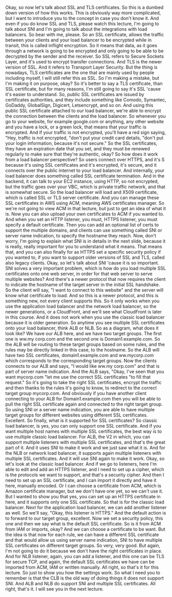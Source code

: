 
<v Instructor>Okay, so now let's talk</v>
about SSL and TLS certificates.
So this is a dumbed down version of how this works.
This is obviously way more complicated,
but I want to introduce you to the concept
in case you don't know it.
And even if you do know SSL and TLS,
please watch this lecture,
I'm going to talk about SNI and I'm going to talk about
the integrations with load balancers.
So bear with me, please.
So an SSL certificate, allows the traffic
between your clients and your load balancer to be encrypted
while in transit, this is called inflight encryption.
So it means that data, as it goes through a network
is going to be encrypted and only going to be able
to be decrypted by the sender and the receiver.
So SSL refers to Secure Sockets Layer,
and it's used to encrypt transfer connections.
And TLS is the newer version of SSL.
And it refers to Transport Layer Security.
But the thing is nowadays, TLS certificates are the one
that are mainly used by people including myself,
I will still refer this as SSL.
So I'm making a mistake, but I'm making it on purpose, okay?
So it's better to say a TLS certificate,
than SSL certificate, but for many reasons,
I'm still going to say it's SSL
'cause it's easier to understand.
So, public SSL certificates are issued
by certificates authorities,
and they include something like Comodo, Symantec, GoDaddy,
GlobalSign, Digicert, Letsencrypt, and so on.
And using this public SSL certificate
attached to our load balancer,
we're able to encrypt the connection
between the clients and the load balancer.
So whenever you go to your website,
for example google.com or anything, any other website
and you have a lock, or a green lock,
that means that your traffic is encrypted.
And if your traffic is not encrypted,
you'll have a red sign saying,
"Hey, traffic is not encrypted,
"don't put your credit card details,
"don't put your login information, because it's not secure."
So the SSL certificates, they have an expiration date
that you set, and they must be renewed regularly
to make sure that they're authentic, okay?
So how does it work from a load balancer perspective?
So users connect over HTTPS, and it's S
because it's using SSL certificates
and it's encrypted, it's secure,
and it connects over the public internet
to your load balancer.
And internally, your load balancer does something called
SSL certificate termination.
And in the backend, it can talk to your EC2 instance,
using HTTP, so not encrypted,
but the traffic goes over your VBC,
which is private traffic network,
and that is somewhat secure.
So the load balancer will load and X509 certificate,
which is called SSL or TLS server certificate.
And you can manage these SSL certificates in AWS using ACM,
meaning AWS certificates manager.
So we're not going to view ACM in that lecture,
but just to get an idea of what it is.
Now you can also upload your own certificates
to ACM if you wanted to.
And when you set an HTTP listener, you must,
HTTPS listener, you must specify a default certificate.
Then you can add an optional list of certs
to support the multiple domains,
and clients can use something called SNI
or server name indication,
to specify the hostname they reach.
Now, don't worry, I'm going to explain
what SNI is in details in the next slide,
because it is really, really important for you
to understand what it means.
That means that, and you can also finally for as HTTPS
set a specific security policy if you wanted to,
if you want to support older versions of SSL and TLS,
called also legacy clients.
Okay, so let's talk about SNI 'cause it is so important.
SNI solves a very important problem, which is
how do you load multiple SSL certificates
onto one web server, in order for that web server
to serve multiple websites?
And there's a newer protocol that now requires the client
to indicate the hostname of the target server
in the initial SSL handshake.
So the client will say, "I want to connect to this website"
and the server will know what certificate to load.
And so this is a newer protocol,
and this is something new, not every client supports this.
So it only works when you use the application load balancer
and the network load balancer,
so the newer generations, or a CloudFront,
and we'll see what CloudFront is later in this course.
And it does not work when you use the classic load balancer
because it is older generation.
So anytime you see multiple SSL certificates
onto your load balancer, think ALB or NLB.
So as a diagram, what does it look like?
We have our ALB here, and we have two target groups.
The first one is ww.my corp.com
and the second one is Domain1.example.com.
So the ALB will be routing to these target groups
based on some rules, and the rules may be directly linked
in this case, to the hostname.
So the ALB will have two SSL certificates,
domain1.example.com and ww.mycorp.com
which corresponds to the corresponding target groups.
Now the clients connects to our ALB and says,
"I would like ww.my corp.com"
and that is part of server name indication.
And the ALB says, "Okay, I've seen that you want mycorp.com
"let me use the correct SSL certificates
"to fill that request."
So it's going to take the right SSL certificates,
encrypt the traffic and then thanks to the rules
it's going to know, to redirect
to the correct target group mycorp.com.
And obviously if you have another client
connecting to your ALB for Domain1.example.com
then you will be able to pull the right SSL certificate
again and connected to the right target group.
So using SNI or a server name indication,
you are able to have multiple target groups
for different websites using different SSL certificates.
Excellent.
So finally, what is it supported for SSL certificates?
So classic load balancer, is yes,
you can only support one SSL certificate.
And if you want multiple host names
with multiple SSL certificates,
the best way is to use multiple classic load balancer.
For ALB, the V2 in which, you can support multiple listeners
with multiple SSL certificates,
and that's the great part of it.
And it uses SNI to make it work and we just saw what it is.
And for the NLB or network load balancer,
it supports again multiple listeners
with multiple SSL certificates.
And it will use SNI again to make it work.
Okay, so let's look at the classic load balancer.
And if we go to listeners, here I'm able to edit
and add an HTTPS listener,
and I need to set up a cipher,
which is the protocols we want to support,
and that's a security cipher.
And then I need to set up an SSL certificate,
and I can import it directly
and have it here, manually encoded.
Or I can choose a certificate from ACM,
which is Amazon certificate manager,
but we don't have one yet, so we can't use it.
But I wanted to show you that yes,
you can set up an HTTPS certificate in here,
and it supports only one SSL certificate.
So that is for the classic load balancer.
Next for the application load balancer,
we can add another listener as well.
So we'll say, "Okay, this listener is HTTPS."
And the default action is to forward
to our target group, excellent.
Now we set a security policy, this one and then we say
what is the default SSL certificate.
So is it from ACM from IAM or imports, okay?
And we can choose a certificate to be want.
But the idea is that now for each rule,
we can have a different SSL certificate
and that would allow us using server name indication, SNI
to have multiple SSL certificates
on different target groups.
So very, very good.
But again, I'm not going to do it
because we don't have the right certificates in place.
And for NLB listener, again, you can add a listener,
and this one can be TLS for secure TCP,
and again, the default SSL certificates we have
can be imported from ACM, IAM or written manually.
All right, so that's it for this lecture.
So just to show you how the settings work.
So what I need you to remember is that
the CLB is the old way of doing things
it does not support SNI.
And ALB and NLB do support SNI
and multiple SSL certificates.
All right, that's it.
I will see you in the next lecture.